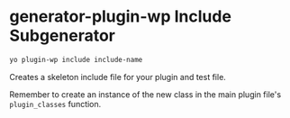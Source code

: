 # generator-plugin-wp Include Subgenerator

```bash
yo plugin-wp include include-name
```

Creates a skeleton include file for your plugin and test file.

Remember to create an instance of the new class in the main plugin file's `plugin_classes` function.
